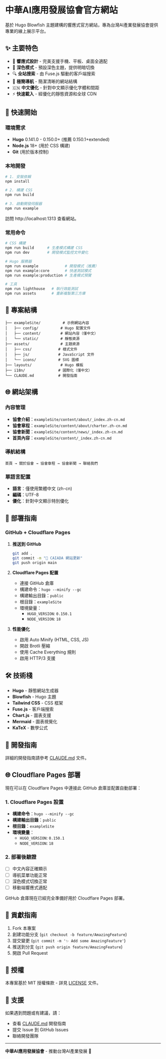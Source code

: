 # 中華AI應用發展協會官方網站

基於 Hugo Blowfish 主題建構的響應式官方網站，專為台灣AI產業發展協會提供專業的線上展示平台。

## ✨ 主要特色

- 🎨 **響應式設計** - 完美支援手機、平板、桌面全適配
- 🌙 **深色模式** - 預設深色主題，提供明暗切換
- 🔍 **全站搜索** - 由 Fuse.js 驅動的客戶端搜索
- 📱 **極簡導航** - 簡潔清晰的網站結構
- 🇨🇳 **中文優化** - 針對中文顯示優化字體和間距
- ⚡ **快速載入** - 經優化的靜態資源和全球 CDN

## 🚀 快速開始

### 環境需求

- **Hugo** 0.141.0 - 0.150.0+ (推薦 0.150.1+extended)
- **Node.js** 18+ (用於 CSS 構建)
- **Git** (用於版本控制)

### 本地開發

```bash
# 1. 安裝依賴
npm install

# 2. 構建 CSS
npm run build

# 3. 啟動開發伺服器
npm run example
```

訪問 http://localhost:1313 查看網站。

### 常用命令

```bash
# CSS 構建
npm run build      # 生產模式構建 CSS
npm run dev        # 開發模式監控文件變化

# Hugo 服務器
npm run example            # 開發模式（推薦）
npm run example:core       # 快速測試模式
npm run example:production # 生產模式預覽

# 工具
npm run lighthouse   # 執行效能測試
npm run assets       # 重新複製第三方庫
```

## 📁 專案結構

```
├── exampleSite/          # 示例網站內容
│   ├── config/          # Hugo 配置文件
│   ├── content/         # 網站內容（僅中文）
│   └── static/          # 靜態資源
├── assets/              # 主題資源
│   ├── css/            # 樣式文件
│   ├── js/             # JavaScript 文件
│   └── icons/          # SVG 圖標
├── layouts/             # Hugo 模板
├── i18n/               # 國際化（僅中文）
└── CLAUDE.md           # 開發指南
```

## 🌐 網站架構

### 內容管理

- **協會介紹**：`exampleSite/content/about/_index.zh-cn.md`
- **協會章程**：`exampleSite/content/about/charter.zh-cn.md`
- **協會新聞**：`exampleSite/content/news/_index.zh-cn.md`
- **首頁內容**：`exampleSite/content/_index.zh-cn.md`

### 導航結構

```
首頁 → 關於協會 → 協會章程 → 協會新聞 → 聯絡我們
```

### 單語言配置

- **語言**：僅使用繁體中文 (zh-cn)
- **編碼**：UTF-8
- **優化**：針對中文顯示特別優化

## 🚀 部署指南

### GitHub + Cloudflare Pages

1. **推送到 GitHub**
   ```bash
   git add .
   git commit -m "🚀 CAIADA 網站更新"
   git push origin main
   ```

2. **Cloudflare Pages 配置**
   - 連接 GitHub 倉庫
   - 構建命令：`hugo --minify --gc`
   - 構建輸出目錄：`public`
   - 根目錄：`exampleSite`
   - 環境變量：
     - `HUGO_VERSION`: `0.150.1`
     - `NODE_VERSION`: `18`

3. **性能優化**
   - 啟用 Auto Minify (HTML, CSS, JS)
   - 開啟 Brotli 壓縮
   - 使用 Cache Everything 規則
   - 啟用 HTTP/3 支援

## 🛠️ 技術棧

- **Hugo** - 靜態網站生成器
- **Blowfish** - Hugo 主題
- **Tailwind CSS** - CSS 框架
- **Fuse.js** - 客戶端搜索
- **Chart.js** - 圖表支援
- **Mermaid** - 圖表視覺化
- **KaTeX** - 數學公式

## 📝 開發指南

詳細的開發指南請參考 [CLAUDE.md](./CLAUDE.md) 文件。

## 🌐 Cloudflare Pages 部署

現在可以在 Cloudflare Pages 中連接此 GitHub 倉庫並配置自動部署：

### 1. Cloudflare Pages 設置
- **構建命令**：`hugo --minify --gc`
- **構建輸出目錄**：`public`
- **根目錄**：`exampleSite`
- **環境變量**：
  - `HUGO_VERSION`: `0.150.1`
  - `NODE_VERSION`: `18`

### 2. 部署後驗證
- [ ] 中文內容正確顯示
- [ ] 導航菜單功能正常
- [ ] 深色模式切換正常
- [ ] 移動端響應式適配

GitHub 倉庫現在已經完全準備好用於 Cloudflare Pages 部署。

## 🤝 貢獻指南

1. Fork 本專案
2. 創建功能分支 (`git checkout -b feature/AmazingFeature`)
3. 提交變更 (`git commit -m '✨ Add some AmazingFeature'`)
4. 推送到分支 (`git push origin feature/AmazingFeature`)
5. 開啟 Pull Request

## 📄 授權

本專案基於 MIT 授權條款 - 詳見 [LICENSE](LICENSE) 文件。

## 🌟 支援

如果遇到問題或有建議，請：

- 查看 [CLAUDE.md](./CLAUDE.md) 開發指南
- 提交 Issue 到 GitHub Issues
- 聯絡開發團隊

---

**中華AI應用發展協會** - 推動台灣AI產業發展 🚀